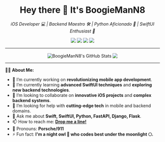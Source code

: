 <h1 align="center">Hey there 👋 It's  BoogieManN8</h1>

<p align="center">
  <em>
  iOS Developer 💻 | Backend Maestro 🛠️ | Python Aficionado 🐍 | SwiftUI Enthusiast 📱
  </em>
</p>

<p align="center">
  <img src="https://badges.pufler.dev/visits/BoogieManN8/BoogieManN8?style=flat-square&color=blue&logo=github">
  <img src="https://badges.pufler.dev/years/BoogieManN8?style=flat-square&color=success">
  <img src="https://badges.pufler.dev/repos/BoogieManN8?style=flat-square&color=yellow">
  <img src="https://badges.pufler.dev/commits/monthly/BoogieManN8?style=flat-square&color=orange">
</p>

---

<p align="center">
  <img align="center" src="https://github-readme-stats.vercel.app/api?username=BoogieManN8&show_icons=true&line_height=33&count_private=false&theme=dark" alt="BoogieManN8's GitHub Stats" />
  <img align="center" src="https://github-readme-stats.vercel.app/api/top-langs/?username=BoogieManN8&hide=cmake&langs_count=4&line_height=35&theme=dark" />
</p>

---

👨‍💻 **About Me:**

- 🔭 I’m currently working on **revolutionizing mobile app development**.
- 🌱 I’m currently learning **advanced SwiftUI techniques** and **exploring new backend technologies**.
- 👯 I’m looking to collaborate on **innovative iOS projects** and **complex backend systems**.
- 🤔 I’m looking for help with **cutting-edge tech** in mobile and backend domains.
- 💬 Ask me about **Swift, SwiftUI, Python, FastAPI, Django, Flask**.
- 📫 How to reach me: **[Drop me a line!](https://www.linkedin.com/in/tengo-kiknadze-8695391ab)**
- 🦖 Pronouns: **Porsche/911**
- ⚡ Fun fact: **I'm a night owl 🦉 who codes best under the moonlight 🌕.**
